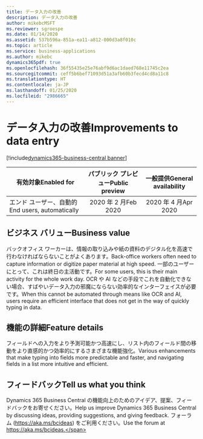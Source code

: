 ```yaml
---
title: データ入力の改善
description: データ入力の改善
author: mikebcMSFT
ms.reviewer: sgroespe
ms.date: 01/14/2020
ms.assetid: 537b596a-851a-ea11-a812-000d3a8f010c
ms.topic: article
ms.service: business-applications
ms.author: mikebc
dynamics365pdf: true
ms.openlocfilehash: 36f55435e25e76abf9d6ac1daed768e11745c2ea
ms.sourcegitcommit: ceff5b6bef71093d51a3afb60b3fecd4cd8a11c8
ms.translationtype: HT
ms.contentlocale: ja-JP
ms.lasthandoff: 01/25/2020
ms.locfileid: "2986665"
---
```

# <a name="improvements-to-data-entry"></a><span data-ttu-id="c6ff6-103">データ入力の改善</span><span class="sxs-lookup"><span data-stu-id="c6ff6-103">Improvements to data entry</span></span>
[!include[dynamics365-business-central banner](../includes/dynamics365-business-central.md)]

| <span data-ttu-id="c6ff6-104">有効対象</span><span class="sxs-lookup"><span data-stu-id="c6ff6-104">Enabled for</span></span>    |  <span data-ttu-id="c6ff6-105">パブリック プレビュー</span><span class="sxs-lookup"><span data-stu-id="c6ff6-105">Public preview</span></span> | <span data-ttu-id="c6ff6-106">一般提供</span><span class="sxs-lookup"><span data-stu-id="c6ff6-106">General availability</span></span> | 
| ---------- | :----------: |:----------: |
|<span data-ttu-id="c6ff6-107">エンド ユーザー、自動的</span><span class="sxs-lookup"><span data-stu-id="c6ff6-107">End users, automatically</span></span>|<span data-ttu-id="c6ff6-108">2020 年 2 月</span><span class="sxs-lookup"><span data-stu-id="c6ff6-108">Feb 2020</span></span>| <span data-ttu-id="c6ff6-109">2020 年 4 月</span><span class="sxs-lookup"><span data-stu-id="c6ff6-109">Apr 2020</span></span>|


## <a name="business-value"></a><span data-ttu-id="c6ff6-110">ビジネス バリュー</span><span class="sxs-lookup"><span data-stu-id="c6ff6-110">Business value</span></span>
<!-- bv start -->
<span data-ttu-id="c6ff6-111">バックオフィス ワーカーは、情報の取り込みや紙の資料のデジタル化を高速で行わなければならないことがよくあります。</span><span class="sxs-lookup"><span data-stu-id="c6ff6-111">Back-office workers often need to capture information or digitize paper material at high speed.</span></span> <span data-ttu-id="c6ff6-112">一部のユーザーにとって、これは終日の主活動です。</span><span class="sxs-lookup"><span data-stu-id="c6ff6-112">For some users, this is their main activity for the whole work day.</span></span> <span data-ttu-id="c6ff6-113">OCR や AI などの手段でこれを自動化できない場合、すばやいデータ入力の邪魔にならない効率的なインターフェイスが必要です。</span><span class="sxs-lookup"><span data-stu-id="c6ff6-113">When this cannot be automated through means like OCR and AI, users require an efficient interface that does not get in the way of quickly typing in data.</span></span>
<!-- bv end -->



## <a name="feature-details"></a><span data-ttu-id="c6ff6-114">機能の詳細</span><span class="sxs-lookup"><span data-stu-id="c6ff6-114">Feature details</span></span>
<!--feature detail start -->
<span data-ttu-id="c6ff6-115">フィールドへの入力をより予測可能かつ高速にし、リスト内のフィールド間の移動をより直感的かつ効率的にするさまざまな機能強化。</span><span class="sxs-lookup"><span data-stu-id="c6ff6-115">Various enhancements that make typing into fields more predictable and faster, and navigating fields in a list more intuitive and efficient.</span></span>
<!--feature detail end -->






## <a name="tell-us-what-you-think"></a><span data-ttu-id="c6ff6-116">フィードバック</span><span class="sxs-lookup"><span data-stu-id="c6ff6-116">Tell us what you think</span></span>
<span data-ttu-id="c6ff6-117">Dynamics 365 Business Central の機能向上のためのアイデア、提案、フィードバックをお寄せください。</span><span class="sxs-lookup"><span data-stu-id="c6ff6-117">Help us improve Dynamics 365 Business Central by discussing ideas, providing suggestions, and giving feedback.</span></span> <span data-ttu-id="c6ff6-118">フォーラム (https://aka.ms/bcideas) をご利用ください。</span><span class="sxs-lookup"><span data-stu-id="c6ff6-118">Use the forum at https://aka.ms/bcideas.</span></span>



